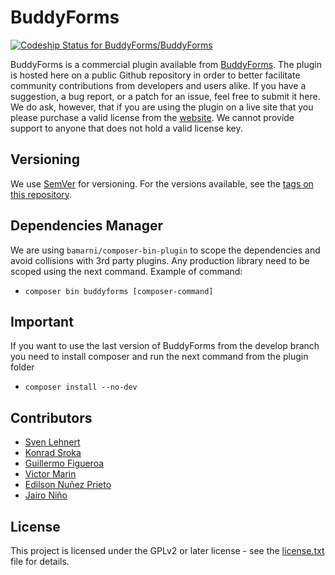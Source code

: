 BuddyForms
==========

[ ![Codeship Status for BuddyForms/BuddyForms](https://app.codeship.com/projects/7bfa4830-793a-0136-7943-1a1745bf82cc/status?branch=master)](https://app.codeship.com/projects/300501)

BuddyForms is a commercial plugin available from [BuddyForms](https://themekraft.com/buddyforms). The plugin is hosted here on a public Github repository in order to better facilitate community contributions from developers and users alike. If you have a suggestion, a bug report, or a patch for an issue, feel free to submit it here. We do ask, however, that if you are using the plugin on a live site that you please purchase a valid license from the [website](https://themekraft.com/buddyforms). We cannot provide support to anyone that does not hold a valid license key.

## Versioning
We use [SemVer](http://semver.org/) for versioning. For the versions available, see the [tags on this repository](https://github.com/gfirem/akamai-release-node/tags). 


## Dependencies Manager 
We are using `bamarni/composer-bin-plugin` to scope the dependencies and avoid collisions with 3rd party plugins.
Any production library need to be scoped using the next command.
Example of command:
- `composer bin buddyforms [composer-command]`

## Important
If you want to use the last version of BuddyForms from the develop branch you need to install composer and run the next command from the plugin folder 
* `composer install --no-dev`

## Contributors
* [Sven Lehnert](https://github.com/svenl77)
* [Konrad Sroka](https://github.com/konradS)
* [Guillermo Figueroa](https://github.com/gfirem)
* [Victor Marin](https://github.com/marin250189)
* [Edilson Nuñez Prieto](https://github.com/edisoft00)
* [Jairo Niño](https://github.com/jnfDev)

## License

This project is licensed under the GPLv2 or later license - see the [license.txt](LICENSE) file for details.
